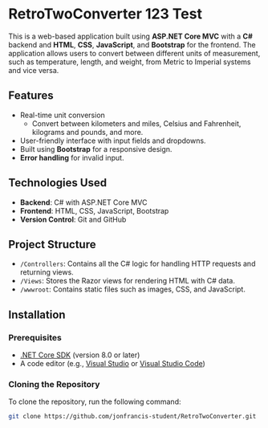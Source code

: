# RetroTwoConverter 123 Test

This is a web-based application built using **ASP.NET Core MVC** with a **C#** backend and **HTML**, **CSS**, **JavaScript**, and **Bootstrap** for the frontend. The application allows users to convert between different units of measurement, such as temperature, length, and weight, from Metric to Imperial systems and vice versa.

## Features

- Real-time unit conversion
  - Convert between kilometers and miles, Celsius and Fahrenheit, kilograms and pounds, and more.
- User-friendly interface with input fields and dropdowns.
- Built using **Bootstrap** for a responsive design.
- **Error handling** for invalid input.

## Technologies Used

- **Backend**: C# with ASP.NET Core MVC
- **Frontend**: HTML, CSS, JavaScript, Bootstrap
- **Version Control**: Git and GitHub

## Project Structure

- `/Controllers`: Contains all the C# logic for handling HTTP requests and returning views.
- `/Views`: Stores the Razor views for rendering HTML with C# data.
- `/wwwroot`: Contains static files such as images, CSS, and JavaScript.
  
## Installation

### Prerequisites

- [.NET Core SDK](https://dotnet.microsoft.com/download) (version 8.0 or later)
- A code editor (e.g., [Visual Studio](https://visualstudio.microsoft.com/) or [Visual Studio Code](https://code.visualstudio.com/))

### Cloning the Repository

To clone the repository, run the following command:

```bash
git clone https://github.com/jonfrancis-student/RetroTwoConverter.git
